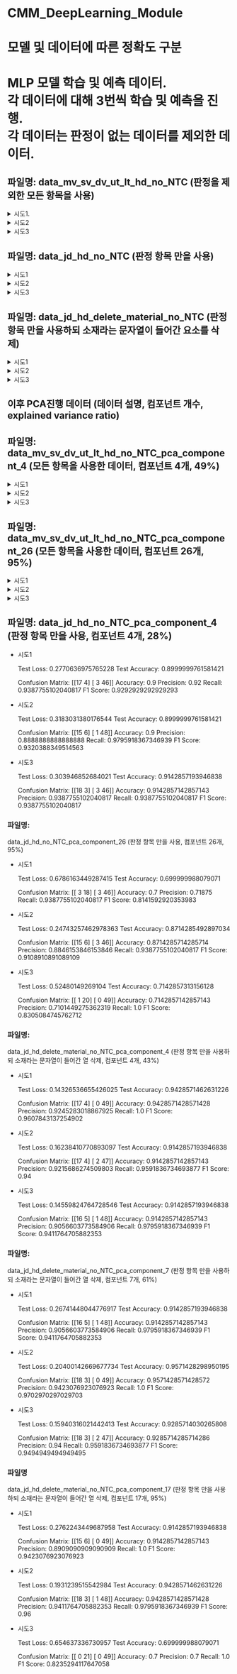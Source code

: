 # CMM_DeepLearning_Module

# 모델 및 데이터에 따른 정확도 구분

MLP 모델 학습 및 예측 데이터.   
각 데이터에 대해 3번씩 학습 및 예측을 진행.   
각 데이터는 판정이 없는 데이터를 제외한 데이터.
===

파일명: 
data_mv_sv_dv_ut_lt_hd_no_NTC 
(판정을 제외한 모든 항목을 사용)
---

<details>
    <summary>시도1.</summary> 
    
    Test Loss: 0.5478043556213379
    Test Accuracy: 0.699999988079071
    
    Confusion Matrix:
    [[ 0 21]
    [ 0 49]]
    Accuracy: 0.7
    Precision: 0.7
    Recall: 1.0
    F1 Score: 0.8235294117647058
</details>
<details>
    <summary>시도2</summary>

    Test Loss: 0.4584580361843109
    Test Accuracy: 0.7571428418159485
    
    Confusion Matrix:
    [[12  9]
    [ 8 41]]
    Accuracy: 0.7571428571428571
    Precision: 0.82
    Recall: 0.8367346938775511
    F1 Score: 0.8282828282828283
</details>
<details>
    <summary>시도3</summary>

    Test Loss: 0.5873710513114929
    Test Accuracy: 0.699999988079071
    
    Confusion Matrix:
    [[ 0 21]
    [ 0 49]]
    Accuracy: 0.7
    Precision: 0.7
    Recall: 1.0
    F1 Score: 0.8235294117647058
</details>

파일명:
data_jd_hd_no_NTC 
(판정 항목 만을 사용)
---
<details>
    <summary>시도1</summary>

    Test Loss: 0.3098602890968323, 
    Test Accuracy: 0.8714285492897034
    
    Confusion Matrix:
    [[14  7]
    [ 2 47]]
    Accuracy: 0.8714285714285714
    Precision: 0.8703703703703703
    Recall: 0.9591836734693877
    F1 Score: 0.912621359223301
</details>
<details>
    <summary>시도2</summary>

    Test Loss: 0.2470361441373825, 
    Test Accuracy: 0.8714285492897034
    
    Confusion Matrix:
    [[15  6]
    [ 3 46]]
    Accuracy: 0.8714285714285714
    Precision: 0.8846153846153846
    Recall: 0.9387755102040817
    F1 Score: 0.9108910891089109
</details>
<details>
    <summary>시도3</summary>

    Test Loss: 0.6667794585227966, 
    Test Accuracy: 0.699999988079071
    
    Confusion Matrix:
    [[ 0 21]
    [ 0 49]]
    Accuracy: 0.7
    Precision: 0.7
    Recall: 1.0
    F1 Score: 0.8235294117647058
</details>

파일명:
data_jd_hd_delete_material_no_NTC
(판정 항목 만을 사용하되 소재라는 문자열이 들어간 요소를 삭제)
---
<details>
    <summary>시도1</summary>

    Test Loss: 0.6681578159332275, 
    Test Accuracy: 0.699999988079071
    
    Confusion Matrix:
    [[ 0 21]
    [ 0 49]]
    Accuracy: 0.7
    Precision: 0.7
    Recall: 1.0
    F1 Score: 0.8235294117647058
</details>
<details>
    <summary>시도2</summary>
    
    Test Loss: 0.22255265712738037, 
    Test Accuracy: 0.8999999761581421
    
    Confusion Matrix:
    [[15  6]
    [ 1 48]]
    Accuracy: 0.9
    Precision: 0.8888888888888888
    Recall: 0.9795918367346939
    F1 Score: 0.9320388349514563
</details>
<details>
    <summary>시도3</summary>

    Test Loss: 0.20000457763671875, 
    Test Accuracy: 0.9428571462631226
    
    Confusion Matrix:
    [[18  3]
    [ 1 48]]
    Accuracy: 0.9428571428571428
    Precision: 0.9411764705882353
    Recall: 0.9795918367346939
    F1 Score: 0.96
</details>

이후 PCA진행 데이터
(데이터 설명, 컴포넌트 개수, explained variance ratio)
---

파일명:
data_mv_sv_dv_ut_lt_hd_no_NTC_pca_component_4
(모든 항목을 사용한 데이터, 컴포넌트 4개, 49%)
---
<details>
    <summary>시도1</summary>

    Test Loss: 0.2921641767024994, 
    Test Accuracy: 0.8714285492897034
    
    Confusion Matrix:
    [[15  6]
    [ 3 46]]
    Accuracy: 0.8714285714285714
    Precision: 0.8846153846153846
    Recall: 0.9387755102040817
    F1 Score: 0.9108910891089109
</details>
<details>
    <summary>시도2</summary>

    Test Loss: 0.3355987071990967, 
    Test Accuracy: 0.8285714387893677
    
    Confusion Matrix:
    [[11 10]
    [ 2 47]]
    Accuracy: 0.8285714285714286
    Precision: 0.8245614035087719
    Recall: 0.9591836734693877
    F1 Score: 0.8867924528301887
</details>
<details>
    <summary>시도3</summary>

    Test Loss: 0.3451468050479889, 
    Test Accuracy: 0.8714285492897034
    
    Confusion Matrix:
    [[13  8]
    [ 1 48]]
    Accuracy: 0.8714285714285714
    Precision: 0.8571428571428571
    Recall: 0.9795918367346939
    F1 Score: 0.9142857142857143
</details>

파일명:
data_mv_sv_dv_ut_lt_hd_no_NTC_pca_component_26
(모든 항목을 사용한 데이터, 컴포넌트 26개, 95%)
---
<details>
    <summary>시도1</summary>

    Test Loss: 0.645046055316925
    Test Accuracy: 0.699999988079071
    
    Confusion Matrix:
    [[ 0 21]
    [ 0 49]]
    Accuracy: 0.7
    Precision: 0.7
    Recall: 1.0
    F1 Score: 0.8235294117647058
</details>
<details>
    <summary>시도2</summary>

    Test Loss: 0.5980672836303711
    Test Accuracy: 0.699999988079071
    
    Confusion Matrix:
    [[ 0 21]
    [ 0 49]]
    Accuracy: 0.7
    Precision: 0.7
    Recall: 1.0
    F1 Score: 0.8235294117647058
</details>
<details>
    <summary>시도3</summary>

    Test Loss: 0.5498936176300049
    Test Accuracy: 0.699999988079071
    
    Confusion Matrix:
    [[ 0 21]
    [ 0 49]]
    Accuracy: 0.7
    Precision: 0.7
    Recall: 1.0
    F1 Score: 0.8235294117647058
</details>
    
파일명:
data_jd_hd_no_NTC_pca_component_4
(판정 항목 만을 사용, 컴포넌트 4개, 28%)
---
- 시도1
    
    Test Loss: 0.2770636975765228
    Test Accuracy: 0.8999999761581421
    
    Confusion Matrix:
    [[17  4]
    [ 3 46]]
    Accuracy: 0.9
    Precision: 0.92
    Recall: 0.9387755102040817
    F1 Score: 0.9292929292929293
    
- 시도2
    
    Test Loss: 0.3183031380176544
    Test Accuracy: 0.8999999761581421
    
    Confusion Matrix:
    [[15  6]
    [ 1 48]]
    Accuracy: 0.9
    Precision: 0.8888888888888888
    Recall: 0.9795918367346939
    F1 Score: 0.9320388349514563
    
- 시도3
    
    Test Loss: 0.303946852684021
    Test Accuracy: 0.9142857193946838
    
    Confusion Matrix:
    [[18  3]
    [ 3 46]]
    Accuracy: 0.9142857142857143
    Precision: 0.9387755102040817
    Recall: 0.9387755102040817
    F1 Score: 0.9387755102040817
    

### 파일명:
data_jd_hd_no_NTC_pca_component_26
(판정 항목 만을 사용, 컴포넌트 26개, 95%)

- 시도1
    
    Test Loss: 0.6786163449287415
    Test Accuracy: 0.699999988079071
    
    Confusion Matrix:
    [[ 3 18]
    [ 3 46]]
    Accuracy: 0.7
    Precision: 0.71875
    Recall: 0.9387755102040817
    F1 Score: 0.8141592920353983
    
- 시도2
    
    Test Loss: 0.24743257462978363
    Test Accuracy: 0.8714285492897034
    
    Confusion Matrix:
    [[15  6]
    [ 3 46]]
    Accuracy: 0.8714285714285714
    Precision: 0.8846153846153846
    Recall: 0.9387755102040817
    F1 Score: 0.9108910891089109
    
- 시도3
    
    Test Loss: 0.52480149269104
    Test Accuracy: 0.7142857313156128
    
    Confusion Matrix:
    [[ 1 20]
    [ 0 49]]
    Accuracy: 0.7142857142857143
    Precision: 0.7101449275362319
    Recall: 1.0
    F1 Score: 0.8305084745762712
    

### 파일명:
data_jd_hd_delete_material_no_NTC_pca_component_4
(판정 항목 만을 사용하되 소재라는 문자열이 들어간 열 삭제,
컴포넌트 4개, 43%)

- 시도1
    
    Test Loss: 0.14326536655426025
    Test Accuracy: 0.9428571462631226
    
    Confusion Matrix:
    [[17  4]
    [ 0 49]]
    Accuracy: 0.9428571428571428
    Precision: 0.9245283018867925
    Recall: 1.0
    F1 Score: 0.9607843137254902
    
- 시도2
    
    Test Loss: 0.16238410770893097
    Test Accuracy: 0.9142857193946838
    
    Confusion Matrix:
    [[17  4]
    [ 2 47]]
    Accuracy: 0.9142857142857143
    Precision: 0.9215686274509803
    Recall: 0.9591836734693877
    F1 Score: 0.94
    
- 시도3
    
    Test Loss: 0.14559824764728546
    Test Accuracy: 0.9142857193946838
    
    Confusion Matrix:
    [[16  5]
    [ 1 48]]
    Accuracy: 0.9142857142857143
    Precision: 0.9056603773584906
    Recall: 0.9795918367346939
    F1 Score: 0.9411764705882353
    

### 파일명:
data_jd_hd_delete_material_no_NTC_pca_component_7
(판정 항목 만을 사용하되 소재라는 문자열이 들어간 열 삭제,
컴포넌트 7개, 61%)

- 시도1
    
    Test Loss: 0.26741448044776917
    Test Accuracy: 0.9142857193946838
    
    Confusion Matrix:
    [[16  5]
    [ 1 48]]
    Accuracy: 0.9142857142857143
    Precision: 0.9056603773584906
    Recall: 0.9795918367346939
    F1 Score: 0.9411764705882353
    
- 시도2
    
    Test Loss: 0.20400142669677734
    Test Accuracy: 0.9571428298950195
    
    Confusion Matrix:
    [[18  3]
    [ 0 49]]
    Accuracy: 0.9571428571428572
    Precision: 0.9423076923076923
    Recall: 1.0
    F1 Score: 0.9702970297029703
    
- 시도3
    
    Test Loss: 0.15940316021442413
    Test Accuracy: 0.9285714030265808
    
    Confusion Matrix:
    [[18  3]
    [ 2 47]]
    Accuracy: 0.9285714285714286
    Precision: 0.94
    Recall: 0.9591836734693877
    F1 Score: 0.9494949494949495
    

### 파일명
data_jd_hd_delete_material_no_NTC_pca_component_17
(판정 항목 만을 사용하되 소재라는 문자열이 들어간 열 삭제,
컴포넌트 17개, 95%)

- 시도1
    
    Test Loss: 0.2762243449687958
    Test Accuracy: 0.9142857193946838
    
    Confusion Matrix:
    [[15  6]
    [ 0 49]]
    Accuracy: 0.9142857142857143
    Precision: 0.8909090909090909
    Recall: 1.0
    F1 Score: 0.9423076923076923
    
- 시도2
    
    Test Loss: 0.1931239515542984
    Test Accuracy: 0.9428571462631226
    
    Confusion Matrix:
    [[18  3]
    [ 1 48]]
    Accuracy: 0.9428571428571428
    Precision: 0.9411764705882353
    Recall: 0.9795918367346939
    F1 Score: 0.96
    
- 시도3
    
    Test Loss: 0.654637336730957
    Test Accuracy: 0.699999988079071
    
    Confusion Matrix:
    [[ 0 21]
    [ 0 49]]
    Accuracy: 0.7
    Precision: 0.7
    Recall: 1.0
    F1 Score: 0.8235294117647058

